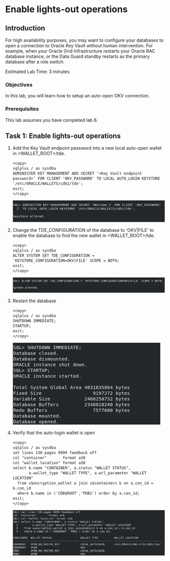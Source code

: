 # Enable lights-out operations

## Introduction
For high availability purposes, you may want to configure your databases to open a connection to Oracle Key Vault without human intervention. For example, when your Oracle Grid Infrastructure restarts your Oracle RAC database instance, or the Data Guard standby restarts as the primary database after a role switch.

Estimated Lab Time: 3 minutes

### Objectives
In this lab, you will learn how to setup an auto-open OKV connection.

### Prerequisites
This lab assumes you have completed lab 6.

## Task 1: Enable lights-out operations

1. Add the Key Vault endpoint password into a new local auto-open wallet in &lt;WALLET_ROOT&gt;/tde.

    ````
    <copy>
    sqlplus / as sysdba
    ADMINISTER KEY MANAGEMENT ADD SECRET '<Key Vault endpoint password>' FOR CLIENT 'OKV_PASSWORD' TO LOCAL AUTO_LOGIN KEYSTORE '/etc/ORACLE/WALLETS/cdb1/tde';
    exit;
    </copy>
    ````

   ![Key Vault](./images/image-2025-09-25_11-48-23.png "Add the Key Vault endpoint password into a new local auto-open wallet in <WALLET_ROOT>/tde.")

2. Change the TDE\_CONFIGURATION of the database to 'OKV|FILE' to enable the database to find the new wallet in &lt;WALLET_ROOT&gt;/tde.

    ```
    <copy>
    sqlplus / as sysdba
    ALTER SYSTEM SET TDE_CONFIGURATION = 'KEYSTORE_CONFIGURATION=OKV|FILE' SCOPE = BOTH;
    exit;
    </copy>
    ```

    ![Key Vault](./images/image-2025-7-24_12-53-4.png "Change the TDE_configuration of the database to OKV|FILE to enable the database to find the new wallet in <WALLET_ROOT>/tde.")

3. Restart the database

    ```
    <copy>
    sqlplus / as sysdba
    SHUTDOWN IMMEDIATE;
    STARTUP;
    exit;
    </copy>
    ```

    ![Key Vault](./images/Screenshot_2025-10-03_14.23.38.png "Restart the database")

4. Verify that the auto-login wallet is open

    ```
    <copy>
    sqlplus / as sysdba
    set lines 130 pages 9999 feedback off
    col "container"       format a10
    col "wallet location" format a30
    select b.name "CONTAINER", a.status "WALLET STATUS",
           a.wallet_type "WALLET TYPE", a.wrl_parameter "WALLET LOCATION"
      from v$encryption_wallet a join v$containers b on a.con_id = b.con_id
      where b.name in ('CDB$ROOT','PDB1') order by a.con_id;
    exit;
    </copy>
    ```

    ![Key Vault](./images/Screenshot_2025-10-07_23.08.12.png "Verify that the auto-login wallet is open")
